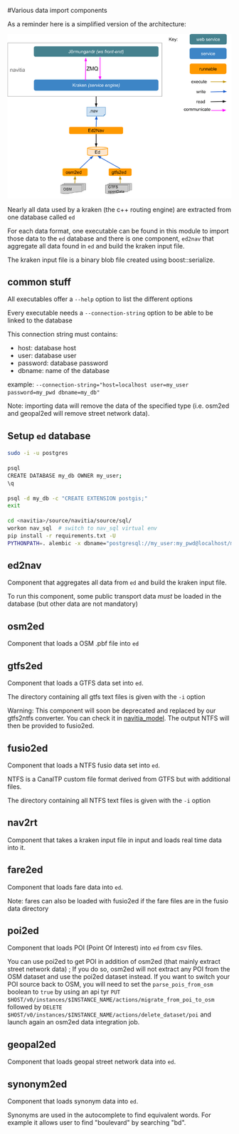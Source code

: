 #Various data import components

As a reminder here is a simplified version of the architecture:

![](../../documentation/diagrams/simple_archi_data_view.png "architecture")

Nearly all data used by a kraken (the c++ routing engine) are extracted from one database called `ed`

For each data format, one executable can be found in this module to import those data to the `ed` database and there is one component, `ed2nav` that aggregate all data found in `ed` and build the kraken input file.

The kraken input file is a binary blob file created using boost::serialize.

## common stuff

All executables offer a ```--help``` option to list the different options

Every executable needs a ```--connection-string``` option to be able to be linked to the database

This connection string must contains:
 * host: database host
 * user: database user
 * password: database password
 * dbname: name of the database

example: ```--connection-string="host=localhost user=my_user password=my_pwd dbname=my_db"```

Note: importing data will remove the data of the specified type (i.e. osm2ed and geopal2ed will remove street network data).

## Setup `ed` database

```bash
sudo -i -u postgres

psql
CREATE DATABASE my_db OWNER my_user;
\q

psql -d my_db -c "CREATE EXTENSION postgis;"
exit

cd <navitia>/source/navitia/source/sql/
workon nav_sql  # switch to nav_sql virtual env
pip install -r requirements.txt -U
PYTHONPATH=. alembic -x dbname="postgresql://my_user:my_pwd@localhost/my_db" upgrade head
```

## ed2nav
Component that aggregates all data from `ed` and build the kraken input file.

To run this component, some public transport data *must* be loaded in the database (but other data are not mandatory)

## osm2ed
Component that loads a OSM .pbf file into `ed`

## gtfs2ed
Component that loads a GTFS data set into `ed`.

The directory containing all gtfs text files is given with the `-i` option

Warning: This component will soon be deprecated and replaced by our gtfs2ntfs converter.
You can check it in [navitia_model](https://github.com/CanalTP/navitia_model).
The output NTFS will then be provided to fusio2ed.

## fusio2ed
Component that loads a NTFS fusio data set into `ed`.

NTFS is a CanalTP custom file format derived from GTFS but with additional files.

The directory containing all NTFS text files is given with the `-i` option

## nav2rt
Component that takes a kraken input file in input and loads real time data into it.

## fare2ed
Component that loads fare data into `ed`.

Note: fares can also be loaded with fusio2ed if the fare files are in the fusio data directory

## poi2ed
Component that loads POI (Point Of Interest) into `ed` from csv files.

You can use poi2ed to get POI in addition of osm2ed (that mainly extract street network data) ; If you do so, osm2ed will not extract any POI from the OSM dataset and use the poi2ed dataset instead.
If you want to switch your POI source back to OSM, you will need to set the `parse_pois_from_osm` boolean to `true` by using an api tyr `PUT $HOST/v0/instances/$INSTANCE_NAME/actions/migrate_from_poi_to_osm` followed by `DELETE $HOST/v0/instances/$INSTANCE_NAME/actions/delete_dataset/poi` and launch again an osm2ed data integration job.

## geopal2ed
Component that loads geopal street network data into `ed`.

## synonym2ed
Component that loads synonym data into `ed`.

Synonyms are used in the autocomplete to find equivalent words. For example it allows user to find "boulevard" by searching "bd".
